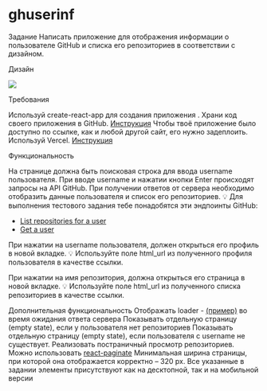 # ghuserinf
Задание
Написать приложение для отображения информации о пользователе GitHub и списка его репозиториев в соответствии с дизайном.

Дизайн

<img src="https://startup-summer-task.paralect.com/_next/image?url=https%3A%2F%2Fapi.super.so%2Fasset%2Fstartup-summer-task.paralect.com%2Fbf6d96fa-29ff-48aa-af17-b46f78d86945.png&w=750&q=100">

Требования

Используй create-react-app для создания приложения .
Храни код своего приложения в GitHub. 
[Инструкция](https://docs.github.com/en/github/getting-started-with-github/create-a-repo)
Чтобы твоё приложение было доступно по ссылке, как и любой другой сайт, его нужно задеплоить. Используй Vercel. 
[Инструкция](https://vercel.com/guides/deploying-react-with-vercel-cra)


Функциональность

На странице должна быть поисковая строка для ввода username пользователя.
При вводе username и нажатии кнопки Enter происходят запросы на API GitHub. При получении ответов от сервера необходимо отобразить данные пользователя и список его репозиториев.
💡
Для выполнения тестового задания тебе понадобятся эти эндпоинты GitHub:
- [List repositories for a user](https://docs.github.com/en/rest/reference/repos#list-repositories-for-a-user)
- [Get a user](https://docs.github.com/en/rest/reference/users#get-a-user)


При нажатии на username пользователя, должен открыться его профиль в новой вкладке.
💡
Используйте поле html_url из полученного профиля пользователя в качестве ссылки.

При нажатии на имя репозитория, должна открыться его страница в новой вкладке.
💡
Используйте поле html_url из полученного списка репозиториев в качестве ссылки.

Дополнительная функциональность
Отображать loader - [(пример)](https://www.w3schools.com/howto/howto_css_loader.asp) во время ожидания ответа сервера
Показывать отдельную страницу (empty state), если у пользователя нет репозиториев
Показывать отдельную страницу (empty state), если пользователя с username не существует.
Реализовать постраничный просмотр репозиториев. Можно использовать [react-paginate](https://www.npmjs.com/package/react-paginate)
Минимальная ширина страницы, при которой она отображается корректно – 320 рх. Все указанные в задании элементы присутствуют как на десктопной, так и на мобильной версии
